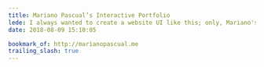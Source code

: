 ```yaml
---
title: Mariano Pascual’s Interactive Portfolio
lede: I always wanted to create a website UI like this; only, Mariano's done it 10× better than I ever dreamed of. Such a delightful experience.
date: 2018-08-09 15:10:05

bookmark_of: http://marianopascual.me
trailing_slash: true
---
```

